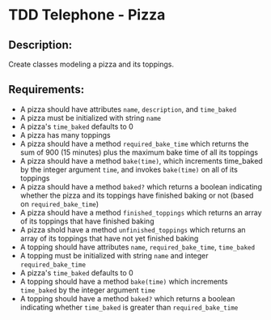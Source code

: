 # TDD Telephone - Pizza

## Description:

Create classes modeling a pizza and its toppings.

## Requirements:

- A pizza should have attributes `name`, `description`, and `time_baked`
- A pizza must be initialized with string `name`
- A pizza's `time_baked` defaults to 0
- A pizza has many toppings
- A pizza should have a method `required_bake_time` which returns the sum of 900 (15 minutes) plus the maximum bake time of all its toppings
- A pizza should have a method `bake(time)`, which increments time_baked by the integer argument `time`, and invokes `bake(time)` on all of its toppings
- A pizza should have a method `baked?` which returns a boolean indicating whether the pizza and its toppings have finished baking or not (based on `required_bake_time`)
- A pizza should have a method `finished_toppings` which returns an array of its toppings that have finished baking
- A pizza shold have a method `unfinished_toppings` which returns an array of its toppings that have not yet finished baking
- A topping should have attributes `name`, `required_bake_time`, `time_baked`
- A topping must be initialized with string `name` and integer `required_bake_time`
- A pizza's `time_baked` defaults to 0
- A topping should have a method `bake(time)` which increments `time_baked` by the integer argument `time`
- A topping should have a method `baked?` which returns a boolean indicating whether `time_baked` is greater than `required_bake_time`


